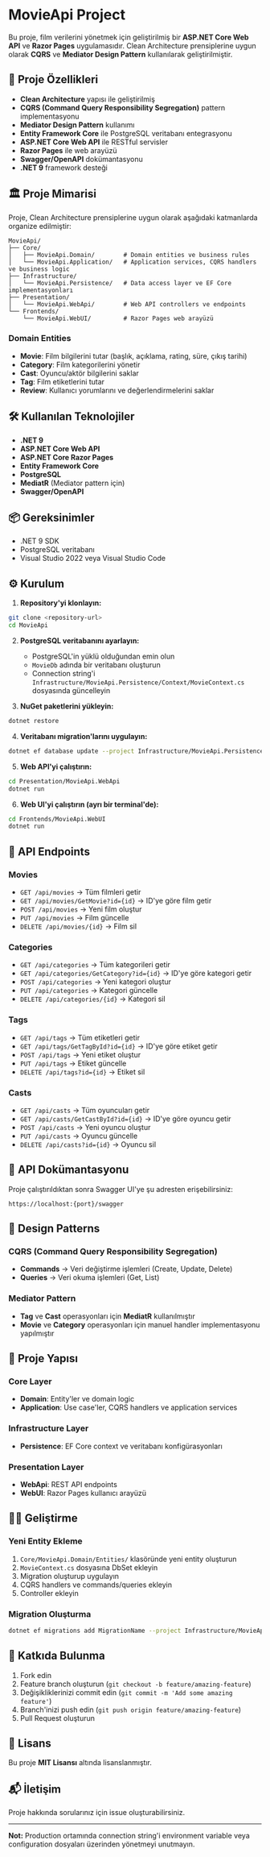 # MovieApi Project

Bu proje, film verilerini yönetmek için geliştirilmiş bir **ASP.NET Core Web API** ve **Razor Pages** uygulamasıdır. Clean Architecture prensiplerine uygun olarak **CQRS** ve **Mediator Design Pattern** kullanılarak geliştirilmiştir.

## 🚀 Proje Özellikleri

* **Clean Architecture** yapısı ile geliştirilmiş
* **CQRS (Command Query Responsibility Segregation)** pattern implementasyonu
* **Mediator Design Pattern** kullanımı
* **Entity Framework Core** ile PostgreSQL veritabanı entegrasyonu
* **ASP.NET Core Web API** ile RESTful servisler
* **Razor Pages** ile web arayüzü
* **Swagger/OpenAPI** dokümantasyonu
* **.NET 9** framework desteği

## 🏛️ Proje Mimarisi

Proje, Clean Architecture prensiplerine uygun olarak aşağıdaki katmanlarda organize edilmiştir:

```
MovieApi/
├── Core/
│   ├── MovieApi.Domain/        # Domain entities ve business rules
│   └── MovieApi.Application/   # Application services, CQRS handlers ve business logic
├── Infrastructure/
│   └── MovieApi.Persistence/   # Data access layer ve EF Core implementasyonları
├── Presentation/
│   └── MovieApi.WebApi/        # Web API controllers ve endpoints
└── Frontends/
    └── MovieApi.WebUI/         # Razor Pages web arayüzü
```

### Domain Entities

* **Movie**: Film bilgilerini tutar (başlık, açıklama, rating, süre, çıkış tarihi)
* **Category**: Film kategorilerini yönetir
* **Cast**: Oyuncu/aktör bilgilerini saklar
* **Tag**: Film etiketlerini tutar
* **Review**: Kullanıcı yorumlarını ve değerlendirmelerini saklar

## 🛠️ Kullanılan Teknolojiler

* **.NET 9**
* **ASP.NET Core Web API**
* **ASP.NET Core Razor Pages**
* **Entity Framework Core**
* **PostgreSQL**
* **MediatR** (Mediator pattern için)
* **Swagger/OpenAPI**

## 📦 Gereksinimler

* .NET 9 SDK
* PostgreSQL veritabanı
* Visual Studio 2022 veya Visual Studio Code

## ⚙️ Kurulum

1. **Repository'yi klonlayın:**

```bash
git clone <repository-url>
cd MovieApi
```

2. **PostgreSQL veritabanını ayarlayın:**

   * PostgreSQL'in yüklü olduğundan emin olun
   * `MovieDb` adında bir veritabanı oluşturun
   * Connection string'i `Infrastructure/MovieApi.Persistence/Context/MovieContext.cs` dosyasında güncelleyin

3. **NuGet paketlerini yükleyin:**

```bash
dotnet restore
```

4. **Veritabanı migration'larını uygulayın:**

```bash
dotnet ef database update --project Infrastructure/MovieApi.Persistence --startup-project Presentation/MovieApi.WebApi
```

5. **Web API'yi çalıştırın:**

```bash
cd Presentation/MovieApi.WebApi
dotnet run
```

6. **Web UI'yi çalıştırın (ayrı bir terminal'de):**

```bash
cd Frontends/MovieApi.WebUI
dotnet run
```

## 🔗 API Endpoints

### Movies

* `GET /api/movies` → Tüm filmleri getir
* `GET /api/movies/GetMovie?id={id}` → ID'ye göre film getir
* `POST /api/movies` → Yeni film oluştur
* `PUT /api/movies` → Film güncelle
* `DELETE /api/movies/{id}` → Film sil

### Categories

* `GET /api/categories` → Tüm kategorileri getir
* `GET /api/categories/GetCategory?id={id}` → ID'ye göre kategori getir
* `POST /api/categories` → Yeni kategori oluştur
* `PUT /api/categories` → Kategori güncelle
* `DELETE /api/categories/{id}` → Kategori sil

### Tags

* `GET /api/tags` → Tüm etiketleri getir
* `GET /api/tags/GetTagById?id={id}` → ID'ye göre etiket getir
* `POST /api/tags` → Yeni etiket oluştur
* `PUT /api/tags` → Etiket güncelle
* `DELETE /api/tags?id={id}` → Etiket sil

### Casts

* `GET /api/casts` → Tüm oyuncuları getir
* `GET /api/casts/GetCastById?id={id}` → ID'ye göre oyuncu getir
* `POST /api/casts` → Yeni oyuncu oluştur
* `PUT /api/casts` → Oyuncu güncelle
* `DELETE /api/casts?id={id}` → Oyuncu sil

## 📖 API Dokümantasyonu

Proje çalıştırıldıktan sonra Swagger UI'ye şu adresten erişebilirsiniz:

```
https://localhost:{port}/swagger
```

## 🧩 Design Patterns

### CQRS (Command Query Responsibility Segregation)

* **Commands** → Veri değiştirme işlemleri (Create, Update, Delete)
* **Queries** → Veri okuma işlemleri (Get, List)

### Mediator Pattern

* **Tag** ve **Cast** operasyonları için **MediatR** kullanılmıştır
* **Movie** ve **Category** operasyonları için manuel handler implementasyonu yapılmıştır

## 📂 Proje Yapısı

### Core Layer

* **Domain**: Entity'ler ve domain logic
* **Application**: Use case'ler, CQRS handlers ve application services

### Infrastructure Layer

* **Persistence**: EF Core context ve veritabanı konfigürasyonları

### Presentation Layer

* **WebApi**: REST API endpoints
* **WebUI**: Razor Pages kullanıcı arayüzü

## 👨‍💻 Geliştirme

### Yeni Entity Ekleme

1. `Core/MovieApi.Domain/Entities/` klasöründe yeni entity oluşturun
2. `MovieContext.cs` dosyasına DbSet ekleyin
3. Migration oluşturup uygulayın
4. CQRS handlers ve commands/queries ekleyin
5. Controller ekleyin

### Migration Oluşturma

```bash
dotnet ef migrations add MigrationName --project Infrastructure/MovieApi.Persistence --startup-project Presentation/MovieApi.WebApi
```

## 🤝 Katkıda Bulunma

1. Fork edin
2. Feature branch oluşturun (`git checkout -b feature/amazing-feature`)
3. Değişikliklerinizi commit edin (`git commit -m 'Add some amazing feature'`)
4. Branch'inizi push edin (`git push origin feature/amazing-feature`)
5. Pull Request oluşturun

## 📜 Lisans

Bu proje **MIT Lisansı** altında lisanslanmıştır.

## 📬 İletişim

Proje hakkında sorularınız için issue oluşturabilirsiniz.

---

**Not:** Production ortamında connection string'i environment variable veya configuration dosyaları üzerinden yönetmeyi unutmayın.
